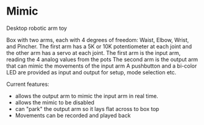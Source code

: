 # Mimic
Desktop robotic arm toy

Box with two arms, each with 4 degrees of freedom: Waist, Elbow, Wrist, and Pincher.
The first arm has a 5K or 10K potentiometer at each joint and the other arm has a servo at each joint.
The first arm is the input arm, reading the 4 analog values from the pots
The second arm is the output arm that can mimic the movements of the input arm
A pushbutton and a bi-color LED are provided as input and output for setup, mode selection etc.

Current features:
  + allows the output arm to mimic the input arm in real time.
  + allows the mimic to be disabled
  + can "park" the output arm so it lays flat across to box top
  + Movements can be recorded and played back
